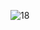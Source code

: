 ![18](https://github.com/pabloWIB/ESTATICA-64/assets/116923433/14771335-70e3-40c3-8bba-88f4641a77d8)
